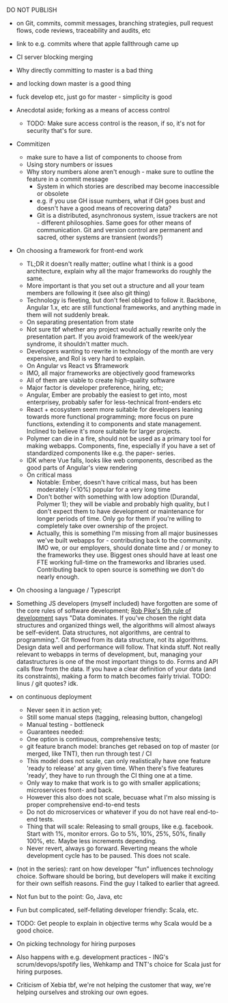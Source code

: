 DO NOT PUBLISH

 * on Git, commits, commit messages, branching strategies, pull request flows, code reviews, traceability and audits, etc
  * link to e.g. commits where that apple fallthrough came up
  * CI server blocking merging
  * Why directly committing to master is a bad thing
  * and locking down master is a good thing
  * fuck develop etc, just go for master - simplicity is good
  * Anecdotal aside; forking as a means of access control
    * TODO: Make sure access control is the reason, if so, it's not for security that's for sure.
  * Commitizen
    * make sure to have a list of components to choose from
    * Using story numbers or issues
    * Why story numbers alone aren't enough - make sure to outline the feature in a commit message
        * System in which stories are described may become inaccessible or obsolete
        * e.g. if you use GH issue numbers, what if GH goes bust and doesn't have a good means of recovering data?
        * Git is a distributed, asynchronous system, issue trackers are not - different philosophies. Same goes for other means of communication. Git and version control are permanent and sacred, other systems are transient (words?)

 * On choosing a framework for front-end work
    * TL;DR it doesn't really matter; outline what I think is a good architecture, explain why all the major frameworks do roughly the same.
    * More important is that you set out a structure and all your team members are following it (see also git thing)
    * Technology is fleeting, but don't feel obliged to follow it. Backbone, Angular 1.x, etc are still functional frameworks, and anything made in them will not suddenly break.
    * On separating presentation from state
     * Not sure tbf whether any project would actually rewrite only the presentation part. If you avoid framework of the week/year syndrome, it shouldn't matter much.
     * Developers wanting to rewrite in technology of the month are very expensive, and RoI is very hard to explain.
    * On Angular vs React vs $framework
     * IMO, all major frameworks are objectively good frameworks
     * All of them are viable to create high-quality software
     * Major factor is developer preference, hiring, etc;
      * Angular, Ember are probably the easiest to get into, most enterprisey, probably safer for less-technical front-enders etc
      * React + ecosystem seem more suitable for developers leaning towards more functional programming; more focus on pure functions, extending it to components and state management. Inclined to believe it's more suitable for larger projects.
    * Polymer can die in a fire, should not be used as a primary tool for making webapps. Components, fine, especially if you have a set of standardized components like e.g. the paper- series.
    * IDK where Vue falls, looks like web components, described as the good parts of Angular's view rendering
    * On critical mass
        * Notable: Ember, doesn't have critical mass, but has been moderately (<10%) popular for a very long time
        * Don't bother with something with low adoption (Durandal, Polymer 1); they will be viable and probably high quality, but I don't expect them to have development or maintenance for longer periods of time. Only go for them if you're willing to completely take over ownership of the project.
        * Actually, this is something I'm missing from all major businesses we've built webapps for - contributing back to the community. IMO we, or our employers, should donate time and / or money to the frameworks they use. Biggest ones should have at least one FTE working full-time on the frameworks and libraries used. Contributing back to open source is something we don't do nearly enough.

 * On choosing a language / Typescript
  * Something JS developers (myself included) have forgotten are some of the core rules of software development; [Rob Pike's 5th rule of development](http://users.ece.utexas.edu/~adnan/pike.html) says "Data dominates. If you've chosen the right data structures and organized things well, the algorithms will almost always be self-evident. Data structures, not algorithms, are central to programming.". Git flowed from its data structure, not its algorithms. Design data well and performance will follow. That kinda stuff. Not really relevant to webapps in terms of development, but, managing your datastructures is one of the most important things to do. Forms and API calls flow from the data. If you have a clear definition of your data (and its constraints), making a form to match becomes fairly trivial. TODO: linus / git quotes? idk.

 * on continuous deployment
   * Never seen it in action yet;
    * Still some manual steps (tagging, releasing button, changelog)
    * Manual testing - bottleneck
   * Guarantees needed:
    * One option is continuous, comprehensive tests;
    * git feature branch model: branches get rebased on top of master (or merged, like TNT), then run through test / CI
     * This model does not scale, can only realistically have one feature 'ready to release' at any given time. When there's five features 'ready', they have to run through the CI thing one at a time.
     * Only way to make that work is to go with smaller applications; microservices front- and back.
     * However this also does not scale, becuase what I'm also missing is proper comprehensive end-to-end tests
     * Do not do microservices or whatever if you do not have real end-to-end tests.
   * Thing that will scale: Releasing to small groups, like e.g. facebook. Start with 1%, monitor errors. Go to 5%, 10%, 25%, 50%, finally 100%, etc. Maybe less increments depending.
   * Never revert, always go forward. Reverting means the whole development cycle has to be paused. This does not scale.


 * (not in the series): rant on how developer "fun" influences technology choice. Software should be boring, but developers will make it exciting for their own selfish reasons. Find the guy I talked to earlier that agreed.
  * Not fun but to the point: Go, Java, etc
  * Fun but complicated, self-fellating developer friendly: Scala, etc.
  * TODO: Get people to explain in objective terms why Scala would be a good choice.
  * On picking technology for hiring purposes
   * Also happens with e.g. development practices - ING's scrum/devops/spotify lies, Wehkamp and TNT's choice for Scala just for hiring purposes.
   * Criticism of Xebia tbf, we're not helping the customer that way, we're helping ourselves and stroking our own egoes.
